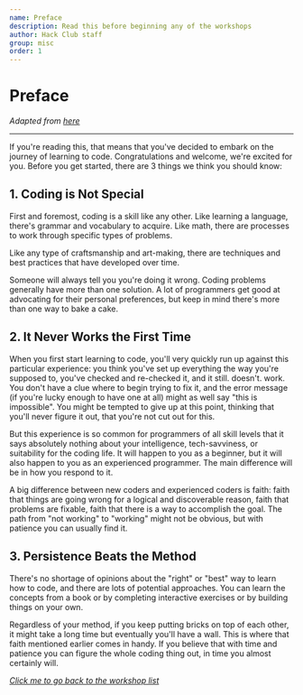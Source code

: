 ```yaml
---
name: Preface
description: Read this before beginning any of the workshops
author: Hack Club staff
group: misc
order: 1
---
```


# Preface

_Adapted from [here](https://medium.freecodecamp.com/things-i-wish-someone-had-told-me-when-i-was-learning-how-to-code-565fc9dcb329)_

---

If you're reading this, that means that you've decided to embark on the journey of learning to code. Congratulations and welcome, we're excited for you. Before you get started, there are 3 things we think you should know:

## 1. Coding is Not Special

First and foremost, coding is a skill like any other. Like learning a language, there's grammar and vocabulary to acquire. Like math, there are processes to work through specific types of problems.

Like any type of craftsmanship and art-making, there are techniques and best practices that have developed over time.

Someone will always tell you you're doing it wrong. Coding problems generally have more than one solution. A lot of programmers get good at advocating for their personal preferences, but keep in mind there's more than one way to bake a cake.

## 2. It Never Works the First Time

When you first start learning to code, you'll very quickly run up against this particular experience: you think you've set up everything the way you're supposed to, you've checked and re-checked it, and it still. doesn't. work. You don't have a clue where to begin trying to fix it, and the error message (if you're lucky enough to have one at all) might as well say "this is impossible". You might be tempted to give up at this point, thinking that you'll never figure it out, that you're not cut out for this.

But this experience is so common for programmers of all skill levels that it says absolutely nothing about your intelligence, tech-savviness, or suitability for the coding life. It will happen to you as a beginner, but it will also happen to you as an experienced programmer. The main difference will be in how you respond to it.

A big difference between new coders and experienced coders is faith: faith that things are going wrong for a logical and discoverable reason, faith that problems are fixable, faith that there is a way to accomplish the goal. The path from "not working" to "working" might not be obvious, but with patience you can usually find it.

## 3. Persistence Beats the Method

There's no shortage of opinions about the "right" or "best" way to learn how to code, and there are lots of potential approaches. You can learn the concepts from a book or by completing interactive exercises or by building things on your own.

Regardless of your method, if you keep putting bricks on top of each other, it might take a long time but eventually you'll have a wall. This is where that faith mentioned earlier comes in handy. If you believe that with time and patience you can figure the whole coding thing out, in time you almost certainly will.

_[Click me to go back to the workshop list](../)_
